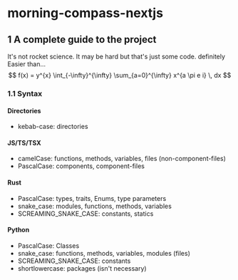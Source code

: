 # morning-compass-nextjs

## 1 A complete guide to the project

It's not rocket science. It may be hard but that's just some code.
definitely Easier than...
$$
f(x) = y^{x} \int_{-\infty}^{\infty} \sum_{a=0}^{\infty} x^{a \pi e i} \, dx
$$

### 1.1 Syntax

#### Directories

- kebab-case: directories

#### JS/TS/TSX

- camelCase: functions, methods, variables, files (non-component-files)
- PascalCase: components, component-files

#### Rust

- PascalCase: types, traits, Enums, type parameters
- snake_case: modules, functions, methods, variables
- SCREAMING_SNAKE_CASE: constants, statics

#### Python

- PascalCase: Classes
- snake_case: functions, methods, variables, modules (files)
- SCREAMING_SNAKE_CASE: constants
- shortlowercase: packages (isn't necessary)
